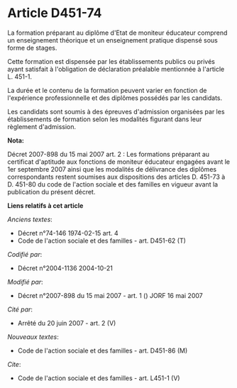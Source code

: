 # Article D451-74

La formation préparant au diplôme d'Etat de moniteur éducateur comprend un enseignement théorique et un enseignement pratique
dispensé sous forme de stages. 

Cette formation est dispensée par les établissements publics ou privés ayant satisfait à l'obligation de déclaration
préalable mentionnée à l'article L. 451-1. 

La durée et le contenu de la formation peuvent varier en fonction de l'expérience professionnelle et des diplômes possédés
par les candidats. 

Les candidats sont soumis à des épreuves d'admission organisées par les établissements de formation selon les modalités
figurant dans leur règlement d'admission.

**Nota:**

Décret 2007-898 du 15 mai 2007 art. 2 : Les formations préparant au certificat d'aptitude aux fonctions de moniteur éducateur
engagées avant le 1er septembre 2007 ainsi que les modalités de délivrance des diplômes correspondants restent soumises aux
dispositions des articles D. 451-73 à D. 451-80 du code de l'action sociale et des familles en vigueur avant la publication
du présent décret.

**Liens relatifs à cet article**

_Anciens textes_:

  - Décret n°74-146 1974-02-15 art. 4
  - Code de l'action sociale et des familles - art. D451-62 (T)

_Codifié par_:

  - Décret n°2004-1136 2004-10-21

_Modifié par_:

  - Décret n°2007-898 du 15 mai 2007 - art. 1 () JORF 16 mai 2007

_Cité par_:

  - Arrêté du 20 juin 2007 - art. 2 (V)

_Nouveaux textes_:

  - Code de l'action sociale et des familles - art. D451-86 (M)

_Cite_:

  - Code de l'action sociale et des familles - art. L451-1 (V)
